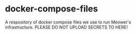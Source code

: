 # docker-compose-files
A respository of docker compose files we use to run Meower's infrastructure. PLEASE DO NOT UPLOAD SECRETS TO HERE!
